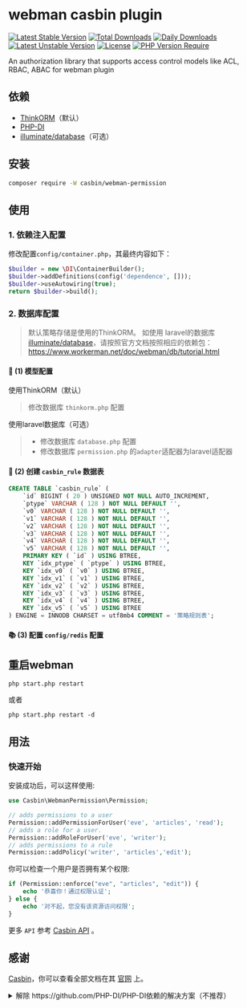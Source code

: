 # webman casbin plugin

[![Latest Stable Version](http://poser.pugx.org/casbin/webman-permission/v)](https://packagist.org/packages/casbin/webman-permission) 
[![Total Downloads](http://poser.pugx.org/casbin/webman-permission/downloads)](https://packagist.org/packages/casbin/webman-permission)
[![Daily Downloads](http://poser.pugx.org/casbin/webman-permission/d/daily)](https://packagist.org/packages/casbin/webman-permission)
[![Latest Unstable Version](http://poser.pugx.org/casbin/webman-permission/v/unstable)](https://packagist.org/packages/casbin/webman-permission) 
[![License](http://poser.pugx.org/casbin/webman-permission/license)](https://packagist.org/packages/casbin/webman-permission) 
[![PHP Version Require](http://poser.pugx.org/casbin/webman-permission/require/php)](https://packagist.org/packages/casbin/webman-permission)

An authorization library that supports access control models like ACL, RBAC, ABAC for webman plugin

## 依赖

- [ThinkORM](https://www.workerman.net/doc/webman/db/others.html)（默认）
- [PHP-DI](https://github.com/PHP-DI/PHP-DI)
- [illuminate/database](https://www.workerman.net/doc/webman/db/tutorial.html)（可选）

## 安装

```sh
composer require -W casbin/webman-permission
```

## 使用

### 1. 依赖注入配置

修改配置`config/container.php`，其最终内容如下：

```php
$builder = new \DI\ContainerBuilder();
$builder->addDefinitions(config('dependence', []));
$builder->useAutowiring(true);
return $builder->build();
```

### 2. 数据库配置

> 默认策略存储是使用的ThinkORM。
> 如使用 laravel的数据库 [illuminate/database](https://github.com/illuminate/database)，请按照官方文档按照相应的依赖包：https://www.workerman.net/doc/webman/db/tutorial.html

#### 🚀 (1) 模型配置

使用ThinkORM（默认）
> 修改数据库 `thinkorm.php` 配置

使用laravel数据库（可选）
> - 修改数据库 `database.php` 配置
> - 修改数据库 `permission.php` 的`adapter`适配器为laravel适配器

#### 🔰 (2) 创建 `casbin_rule` 数据表
```sql
CREATE TABLE `casbin_rule` (
	`id` BIGINT ( 20 ) UNSIGNED NOT NULL AUTO_INCREMENT,
	`ptype` VARCHAR ( 128 ) NOT NULL DEFAULT '',
	`v0` VARCHAR ( 128 ) NOT NULL DEFAULT '',
	`v1` VARCHAR ( 128 ) NOT NULL DEFAULT '',
	`v2` VARCHAR ( 128 ) NOT NULL DEFAULT '',
	`v3` VARCHAR ( 128 ) NOT NULL DEFAULT '',
	`v4` VARCHAR ( 128 ) NOT NULL DEFAULT '',
	`v5` VARCHAR ( 128 ) NOT NULL DEFAULT '',
	PRIMARY KEY ( `id` ) USING BTREE,
	KEY `idx_ptype` ( `ptype` ) USING BTREE,
	KEY `idx_v0` ( `v0` ) USING BTREE,
	KEY `idx_v1` ( `v1` ) USING BTREE,
	KEY `idx_v2` ( `v2` ) USING BTREE,
	KEY `idx_v3` ( `v3` ) USING BTREE,
	KEY `idx_v4` ( `v4` ) USING BTREE,
    KEY `idx_v5` ( `v5` ) USING BTREE 
) ENGINE = INNODB CHARSET = utf8mb4 COMMENT = '策略规则表';
```

#### 📚 (3) 配置 `config/redis` 配置

## 重启webman

```
php start.php restart
```
或者
```
php start.php restart -d
```

## 用法

### 快速开始

安装成功后，可以这样使用:

```php
use Casbin\WebmanPermission\Permission;

// adds permissions to a user
Permission::addPermissionForUser('eve', 'articles', 'read');
// adds a role for a user.
Permission::addRoleForUser('eve', 'writer');
// adds permissions to a rule
Permission::addPolicy('writer', 'articles','edit');
```

你可以检查一个用户是否拥有某个权限:

```php
if (Permission::enforce("eve", "articles", "edit")) {
    echo '恭喜你！通过权限认证';
} else {
    echo '对不起，您没有该资源访问权限';
}
```

更多 `API` 参考 [Casbin API](https://casbin.org/docs/en/management-api) 。

## 感谢

[Casbin](https://github.com/php-casbin/php-casbin)，你可以查看全部文档在其 [官网](https://casbin.org/) 上。

<details>
	
<summary> 解除 https://github.com/PHP-DI/PHP-DI依赖的解决方案（不推荐）</summary>

1、卸载DI依赖包：`composer remove php-di/php-di`

2、修改：`Casbin\WebmanPermission\Permission` 文件

```php
if (is_null(static::$_manager)) {
    static::$_manager = new Enforcer($model, Container::get($config['adapter']),false);
}
```
替换为
```php
if (is_null(static::$_manager)) {
    if ($config['adapter'] == DatabaseAdapter::class) {
        $_model = new RuleModel();
    } elseif ($config['adapter'] == LaravelDatabaseAdapter::class) {
        $_model = new LaravelRuleModel();
    }
    static::$_manager = new Enforcer($model,  new $config['adapter']($_model), false);
}
```
耦合太高，不建议这么搞，更多了解：https://www.workerman.net/doc/webman/di.html
</details>
